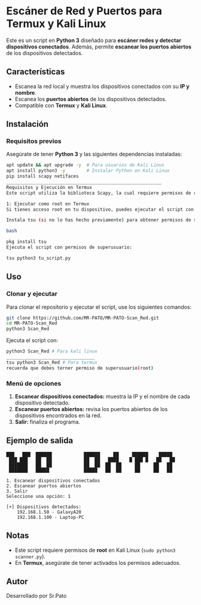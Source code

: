 # Escáner de Red y Puertos para Termux y Kali Linux

Este es un script en **Python 3** diseñado para **escáner redes y detectar dispositivos conectados**. Además, permite **escanear los puertos abiertos** de los dispositivos detectados.

## Características

- Escanea la red local y muestra los dispositivos conectados con su **IP y nombre**.
- Escanea los **puertos abiertos** de los dispositivos detectados.
- Compatible con **Termux** y **Kali Linux**.

## Instalación

### Requisitos previos

Asegúrate de tener **Python 3** y las siguientes dependencias instaladas:

```sh
apt update && apt upgrade -y  # Para usuarios de Kali Linux
apt install python3 -y        # Instalar Python en Kali Linux
pip install scapy netifaces
__________________________________________________________
Requisitos y Ejecución en Termux
Este script utiliza la biblioteca Scapy, la cual requiere permisos de root para funcionar correctamente en Termux debido a la necesidad de acceder a las interfaces de red en modo promiscuo.

1: Ejecutar como root en Termux
Si tienes acceso root en tu dispositivo, puedes ejecutar el script con permisos elevados utilizando el siguiente comando:

Instala tsu (si no lo has hecho previamente) para obtener permisos de superusuario:

bash

pkg install tsu
Ejecuta el script con permisos de superusuario:

tsu python3 tu_script.py
```

## Uso

### Clonar y ejecutar
Para clonar el repositorio y ejecutar el script, use los siguientes comandos:

```sh
git clone https://github.com/MR-PATO/MR-PATO-Scan_Red.git
cd MR-PATO-Scan_Red
python3 Scan_Red
```



Ejecuta el script con:

```sh
python3 Scan_Red # Para kali linux
_________________________________
tsu python3 Scan_Red # Para termux
recuerda que debes terner permiso de superusuario(root)
```

### Menú de opciones

1. **Escanear dispositivos conectados:** muestra la IP y el nombre de cada dispositivo detectado.
2. **Escanear puertos abiertos:** revisa los puertos abiertos de los dispositivos encontrados en la red.
3. **Salir:** finaliza el programa.

## Ejemplo de salida

```
███   ███  ██████            ██████     ██     ██████    █████
 ███ ███   ██  ██            ██  ██   ████    █ ███ █   ██   ██
 ███████   ██  ██            ██  ██  ██  ██     ██     ██   ██
 ███████   █████             █████   ██  ██     ██     ██   ██

1. Escanear dispositivos conectados
2. Escanear puertos abiertos
3. Salir
Seleccione una opción: 1

[+] Dispositivos detectados:
    192.168.1.50 - GalaxyA20
    192.168.1.100 - Laptop-PC
```

## Notas

- Este script requiere permisos de **root** en Kali Linux (`sudo python3 scanner.py`).
- En **Termux**, asegúrate de tener activados los permisos adecuados.

## Autor

Desarrollado por Sr.Pato
